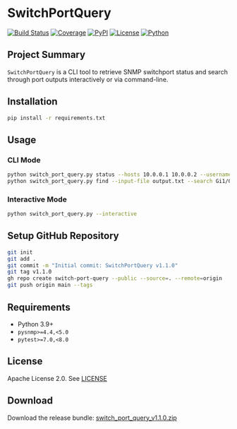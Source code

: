 # SwitchPortQuery

[![Build Status](https://github.com/yourusername/switch-port-query/actions/workflows/ci.yml/badge.svg)](https://github.com/yourusername/switch-port-query/actions)
[![Coverage](https://img.shields.io/codecov/c/github/yourusername/switch-port-query)](https://codecov.io/gh/yourusername/switch-port-query)
[![PyPI](https://img.shields.io/pypi/v/switch-port-query)]()
[![License](https://img.shields.io/badge/license-Apache%202.0-blue.svg)]()
[![Python](https://img.shields.io/badge/python-3.9+-blue.svg)]()

## Project Summary

`SwitchPortQuery` is a CLI tool to retrieve SNMP switchport status and search through port outputs interactively or via command-line.

## Installation

```bash
pip install -r requirements.txt
```

## Usage

### CLI Mode

```bash
python switch_port_query.py status --hosts 10.0.0.1 10.0.0.2 --username public
python switch_port_query.py find --input-file output.txt --search Gi1/0/1
```

### Interactive Mode

```bash
python switch_port_query.py --interactive
```

## Setup GitHub Repository

```bash
git init
git add .
git commit -m "Initial commit: SwitchPortQuery v1.1.0"
git tag v1.1.0
gh repo create switch-port-query --public --source=. --remote=origin
git push origin main --tags
```

## Requirements

- Python 3.9+
- `pysnmp>=4.4,<5.0`
- `pytest>=7.0,<8.0`

## License

Apache License 2.0. See [LICENSE](LICENSE)

## Download

Download the release bundle: [switch_port_query_v1.1.0.zip](https://github.com/yourusername/switch-port-query/releases/download/v1.1.0/switch_port_query_v1.1.0.zip)
